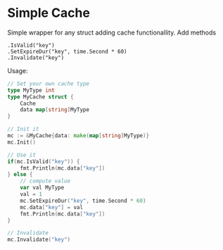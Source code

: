 # Simple Cache

Simple wrapper for any struct adding cache functionallity.
Add methods 
```
.IsValid("key")
.SetExpireDur("key", time.Second * 60)
.Invalidate("key")
```

Usage:

```go
// Set your own cache type
type MyType int
type MyCache struct {
    Cache
    data map[string]MyType
}

// Init it
mc := &MyCache{data: make(map[string]MyType)}
mc.Init()

// Use it
if(mc.IsValid("key")) {
    fmt.Println(mc.data["key"])
} else {
    // compute value
    var val MyType
    val = 1
    mc.SetExpireDur("key", time.Second * 60)
    mc.data["key"] = val
    fmt.Println(mc.data["key"])
}

// Invalidate
mc.Invalidate("key")

```
